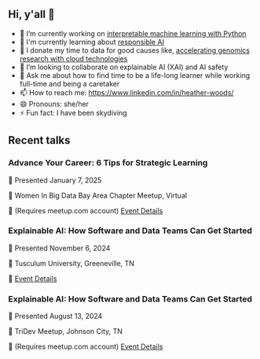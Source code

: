 ## Hi, y'all 👋

- 🔭 I’m currently working on [interpretable machine learning with Python](https://github.com/h-fuzzy-logic/Interpretable-Machine-Learning-with-Python-2E)
- 🌱 I'm currently learning about [responsible AI](https://github.com/h-fuzzy-logic/explainability-fairness-safety-for-ai)    
- 🧬 I donate my time to data for good causes like, [accelerating genomics research with cloud technologies](https://github.com/lynnlangit/aws-for-bioinformatics)
- 👯 I’m looking to collaborate on explainable AI (XAI) and AI safety
- 💬 Ask me about how to find time to be a life-long learner while working full-time and being a caretaker 
- 📫 How to reach me: https://www.linkedin.com/in/heather-woods/
- 😄 Pronouns: she/her
- ⚡ Fun fact: I have been skydiving

## Recent talks

### Advance Your Career: 6 Tips for Strategic Learning
:date: Presented January 7, 2025

:round_pushpin: Women In Big Data Bay Area Chapter Meetup, Virtual

:link: (Requires meetup.com account) [Event Details](https://www.meetup.com/women-in-big-data-meetup/events/305256042/?eventOrigin=group_events_list)


### Explainable AI: How Software and Data Teams Can Get Started
:date: Presented November 6, 2024

:round_pushpin: Tusculum University, Greeneville, TN

:link:  [Event Details](https://github.com/h-fuzzy-logic/explainability-fairness-safety-for-ai/blob/main/presentations/explainable-ai-tusculum.jpg)

### Explainable AI: How Software and Data Teams Can Get Started
:date: Presented August 13, 2024

:round_pushpin: TriDev Meetup, Johnson City, TN

:link: (Requires meetup.com account) [Event Details](https://www.meetup.com/tridev/events/301580743/)


